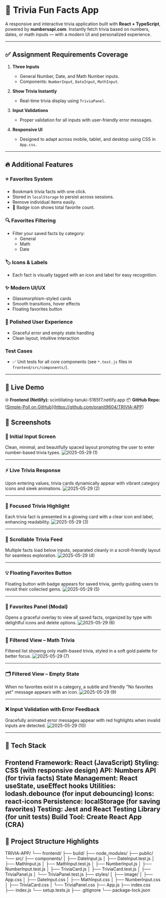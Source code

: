 # 🎲 Trivia Fun Facts App

A responsive and interactive trivia application built with **React + TypeScript**, powered by **numbersapi.com**. Instantly fetch trivia based on numbers, dates, or math inputs — with a modern UI and personalized experience.

---

## ✅ Assignment Requirements Coverage

1. **Three Inputs**
   - General Number, Date, and Math Number inputs.
   - Components: `NumberInput`, `DateInput`, `MathInput`.

2. **Show Trivia Instantly**
   - Real-time trivia display using `TriviaPanel`.

3. **Input Validations**
   - Proper validation for all inputs with user-friendly error messages.

4. **Responsive UI**
   - Designed to adapt across mobile, tablet, and desktop using CSS in `App.css`.



---

## 🔥 Additional Features

### ⭐ Favorites System
- Bookmark trivia facts with one click.
- Stored in `localStorage` to persist across sessions.
- Remove individual items easily.
- 🔔 Badge icon shows total favorite count.

### 🔍 Favorites Filtering
- Filter your saved facts by category:
  - General
  - Math
  - Date

### 🏷️ Icons & Labels
- Each fact is visually tagged with an icon and label for easy recognition.

### ✨ Modern UI/UX
- Glassmorphism-styled cards
- Smooth transitions, hover effects
- Floating favorites button

### 🎯 Polished User Experience
- Graceful error and empty state handling
- Clean layout, intuitive interaction

### Test Cases
   - ✅ Unit tests for all core components (see `*.test.js` files in `frontend/src/components/`).

---

## 🚀 Live Demo

🌐 **Frontend (Netlify):** scintillating-tanuki-5165f7.netlify.app 
📦 **GitHub Repo:** [[Simple-Poll on GitHub](https://github.com/pranit9604/Simple-Poll)](https://github.com/pranit9604/TRIVIA-APP)






## 📸 Screenshots

### 🧩 Initial Input Screen
Clean, minimal, and beautifully spaced layout prompting the user to enter number-based trivia types.
![2025-05-29 (1)](https://github.com/user-attachments/assets/b54da340-95c0-4013-a1b1-b1900c459417)


---

### ⚡ Live Trivia Response
Upon entering values, trivia cards dynamically appear with vibrant category icons and sleek animations.
![2025-05-29 (2)](https://github.com/user-attachments/assets/0077513f-c23d-4dda-b305-9c01b5a33e02)


---

### 🎯 Focused Trivia Highlight
Each trivia fact is presented in a glowing card with a clear icon and label, enhancing readability.
![2025-05-29 (3)](https://github.com/user-attachments/assets/ccf6ac63-6166-431f-a5b3-f8fa0b989928)


---

### 🔄 Scrollable Trivia Feed
Multiple facts load below inputs, separated cleanly in a scroll-friendly layout for seamless exploration.
![2025-05-29 (4)](https://github.com/user-attachments/assets/f2002eeb-56c9-4871-9d4a-af2739f00a87)


---

### 💡 Floating Favorites Button
Floating button with badge appears for saved trivia, gently guiding users to revisit their collected gems.
![2025-05-29 (5)](https://github.com/user-attachments/assets/b46a5356-6787-4cc9-a836-a7886a075d65)


---

### 📂 Favorites Panel (Modal)
Opens a graceful overlay to view all saved facts, organized by type with delightful icons and delete options.
![2025-05-29 (6)](https://github.com/user-attachments/assets/c947d38e-07f2-4727-bca8-4c673c25d803)


---

### 🧮 Filtered View – Math Trivia
Filtered list showing only math-based trivia, styled in a soft gold palette for better focus.
![2025-05-29 (7)](https://github.com/user-attachments/assets/90e4c530-3df6-4211-b6b2-9cd5d22952f2)


---

### 🗂️ Filtered View – Empty State
When no favorites exist in a category, a subtle and friendly "No favorites yet" message appears with an icon.
![2025-05-29 (9)](https://github.com/user-attachments/assets/6fedffd1-f9a5-4e4e-95b7-5c9408bcfe30)


---

### ❌ Input Validation with Error Feedback
Gracefully animated error messages appear with red highlights when invalid inputs are detected.
![2025-05-29 (10)](https://github.com/user-attachments/assets/8eb7a2ec-7bb6-44c5-8588-7dc12a4526db)




---

## 🚀 Tech Stack

**Frontend Framework:  React (JavaScript)
Styling:  CSS (with responsive design)
API: Numbers API (for trivia facts)
State Management: React useState, useEffect hooks
Utilities: lodash.debounce (for input debouncing)
Icons: react-icons
Persistence: localStorage (for saving favorites)
Testing: Jest and React Testing Library (for unit tests)
Build Tool: Create React App (CRA)**
---

## 📂 Project Structure Highlights

TRIVIA-APP/
└── frontend/
    ├── build/
    ├── node_modules/
    ├── public/
    └── src/
        ├── components/
        │   ├── DateInput.js
        │   ├── DateInput.test.js
        │   ├── MathInput.js
        │   ├── MathInput.test.js
        │   ├── NumberInput.js
        │   ├── NumberInput.test.js
        │   ├── TriviaCard.js
        │   ├── TriviaCard.test.js
        │   ├── TriviaPanel.js
        │   └── TriviaPanel.test.js
        ├── styles/
        │   ├── image/
        │   ├── App.css
        │   ├── DateInput.css
        │   ├── MathInput.css
        │   ├── NumberInput.css
        │   ├── TriviaCard.css
        │   └── TriviaPanel.css
        ├── App.js
        ├── index.css
        ├── index.js
        └── setup.tests.js
    ├── .gitignore
    └── package-lock.json

